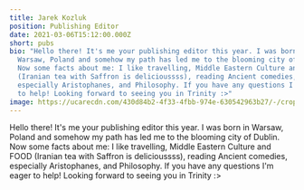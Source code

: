 ```yaml
---
title: Jarek Kozluk
position: Publishing Editor
date: 2021-03-06T15:12:00.000Z
short: pubs
bio: "Hello there! It's me your publishing editor this year. I was born in
  Warsaw, Poland and somehow my path has led me to the blooming city of Dublin.
  Now some facts about me: I like travelling, Middle Eastern Culture and FOOD
  (Iranian tea with Saffron is delicioussss), reading Ancient comedies,
  especially Aristophanes, and Philosophy. If you have any questions I'm eager
  to help! Looking forward to seeing you in Trinity :>"
image: https://ucarecdn.com/430d84b2-4f33-4fbb-974e-630542963b27/-/crop/750x500/0,318/-/preview/
---
```

Hello there! It's me your publishing editor this year. I was born in Warsaw, Poland and somehow my path has led me to the blooming city of Dublin. Now some facts about me: I like travelling, Middle Eastern Culture and FOOD (Iranian tea with Saffron is delicioussss), reading Ancient comedies, especially Aristophanes, and Philosophy. If you have any questions I'm eager to help! Looking forward to seeing you in Trinity :>